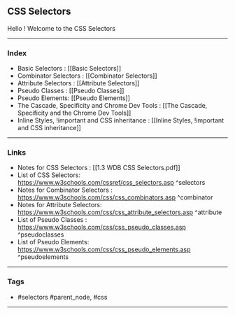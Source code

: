 ## CSS Selectors
Hello ! Welcome to the CSS Selectors


---
### Index
- Basic Selectors : [[Basic Selectors]]
- Combinator Selectors : [[Combinator Selectors]] 
- Attribute Selectors : [[Attribute Selectors]]
- Pseudo Classes : [[Pseudo Classes]]
- Pseudo Elements: [[Pseudo Elements]]
- The Cascade, Specificity and Chrome Dev Tools : 
	[[The Cascade, Specificity and the Chrome Dev Tools]]
- Inline Styles, !important and CSS inheritance : 
   [[Inline Styles, !important and CSS inheritance]]
---

### Links
- Notes for CSS Selectors : 
[[1.3 WDB CSS Selectors.pdf]]
- List of CSS Selectors:
https://www.w3schools.com/cssref/css_selectors.asp ^selectors
- Notes for Combinator Selectors :
https://www.w3schools.com/css/css_combinators.asp ^combinator
- Notes for Attribute Selectors:
https://www.w3schools.com/css/css_attribute_selectors.asp ^attribute
- List of Pseudo Classes :
https://www.w3schools.com/css/css_pseudo_classes.asp ^pseudoclasses
- List of Pseudo Elements:
https://www.w3schools.com/css/css_pseudo_elements.asp ^pseudoelements
---

### Tags
- #selectors #parent_node, #css
---